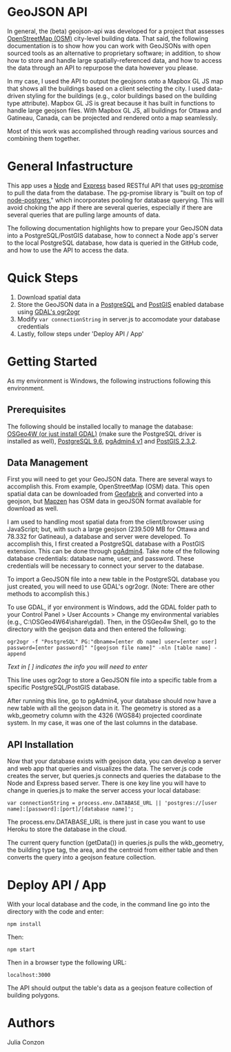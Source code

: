 # GeoJSON API

In general, the (beta) geojson-api was developed for a project that assesses [OpenStreetMap (OSM)](openstreetmap.org) city-level building data. That said, the following documentation is to show how you can work with GeoJSONs with open sourced tools as an alternative to proprietary software; in addition, to show how to store and handle large spatially-referenced data, and how to access the data through an API to repurpose the data however you please. 

In my case, I used the API to output the geojsons onto a Mapbox GL JS map that shows all the buildings based on a client selecting the city. I used data-driven styling for the buildings (e.g., color buildings based on the building type attribute). Mapbox GL JS is great because it has built in functions to handle large geojson files. With Mapbox GL JS, all buildings for Ottawa and Gatineau, Canada, can be projected and rendered onto a map seamlessly. 

Most of this work was accomplished through reading various sources and combining them together. 

# General Infastructure 

This app uses a [Node](nodejs.org/en/) and [Express](expressjs.com) based RESTful API that uses [pg-promise](github.com/vitaly-t/pg-promise) to pull the data from the database. The pg-promise library is "built on top of [node-postgres](github.com/brianc/node-postgres)," which incorporates pooling for database querying. This will avoid choking the app if there are several queries, especially if there are several queries that are pulling large amounts of data. 

The following documentation highlights how to prepare your GeoJSON data into a PostgreSQL/PostGIS database, how to connect a Node app's server to the local PostgreSQL database, how data is queried in the GitHub code, and how to use the API to access the data. 

# Quick Steps

1. Download spatial data
2. Store the GeoJSON data in a [PostgreSQL](www.postgresql.org) and [PostGIS](postgis.net) enabled database using [GDAL's ogr2ogr](www.gdal.org/ogr2ogr.html)
3. Modify `var connectionString` in server.js to accomodate your database credentials
4. Lastly, follow steps under 'Deploy API / App'

# Getting Started

As my environment is Windows, the following instructions following this environment. 

## Prerequisites

The following should be installed locally to manage the database: [OSGeo4W (or just install GDAL)](trac.osgeo.org/osgeo4w/) (make sure the PostgreSQL driver is installed as well), [PostgreSQL 9.6](postgresql.org.download/), [pgAdmin4 v1](pgadmin.org/download/pgadmin-4-windows/) and [PostGIS 2.3.2](postgis.net/install/). 

## Data Management

First you will need to get your GeoJSON data. There are several ways to accomplish this. From example, OpenStreetMap (OSM) data. This open spatial data can be downloaded from [Geofabrik](www.geofabrik.de/data/download.html) and converted into a geojson, but [Mapzen](https://mapzen.com/data/metro-extracts/) has OSM data in geoJSON format available for download as well. 

I am used to handling most spatial data from the client/browser using JavaScript; but, with such a large geojson (239.509 MB for Ottawa and 78.332 for Gatineau), a database and server were developed. To accomplish this, I first created a PostgreSQL database with a PostGIS extension. This can be done through [pgAdmin4](pgadmin.org/docs/pgadmin4/1.x/). Take note of the following database credentials: database name, user, and password. These credentials will be necessary to connect your server to the database.

To import a GeoJSON file into a new table in the PostgreSQL database you just created, you will need to use GDAL's ogr2ogr. (Note: There are other methods to accomplish this.) 

To use GDAL, if yor environment is Windows, add the GDAL folder path to your Control Panel > User Accounts > Change my environmental variables (e.g., C:\OSGeo4W64\share\gdal). Then, in the OSGeo4w Shell, go to the directory with the geojson data and then entered the following:

    ogr2ogr -f "PostgreSQL" PG:"dbname=[enter db name] user=[enter user] password=[enter password]" "[geojson file name]" -nln [table name] -append

*Text in [ ] indicates the info you will need to enter*

This line uses ogr2ogr to store a GeoJSON file into a specific table from a specific PostgreSQL/PostGIS database. 

After running this line, go to pgAdmin4, your database should now have a new table with all the geojson data in it. The geometry is stored as a wkb_geometry column with the 4326 (WGS84) projected coordinate system. In my case, it was one of the last columns in the database.

## API Installation

Now that your database exists with geojson data, you can develop a server and web app that queries and visualizes the data. The server.js code creates the server, but queries.js connects and queries the database to the Node and Express based server. There is one key line you will have to change in queries.js to make the server access your local database: 

    var connectionString = process.env.DATABASE_URL || 'postgres://[user name]:[password]:[port]/[database name]';

The process.env.DATABASE_URL is there just in case you want to use Heroku to store the database in the cloud.

The current query function (getData()) in queries.js pulls the wkb_geometry, the building type tag, the area, and the centroid from either table and then converts the query into a geojson feature collection.

# Deploy API / App

With your local database and the code, in the command line go into the directory with the code and enter:
	
	npm install
	
Then: 

    npm start

Then in a browser type the following URL:

	localhost:3000

The API should output the table's data as a geojson feature collection of building polygons.

# Authors

Julia Conzon



